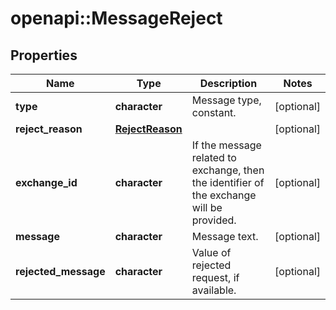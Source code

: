 # openapi::MessageReject


## Properties
Name | Type | Description | Notes
------------ | ------------- | ------------- | -------------
**type** | **character** | Message type, constant. | [optional] 
**reject_reason** | [**RejectReason**](RejectReason.md) |  | [optional] 
**exchange_id** | **character** | If the message related to exchange, then the identifier of the exchange will be provided. | [optional] 
**message** | **character** | Message text. | [optional] 
**rejected_message** | **character** | Value of rejected request, if available. | [optional] 


